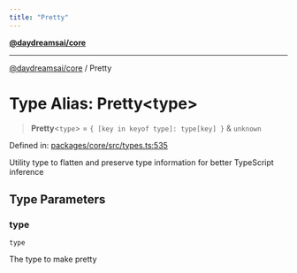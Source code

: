 ```yaml
---
title: "Pretty"
---
```


[**@daydreamsai/core**](./api-reference.md)

***

[@daydreamsai/core](./api-reference.md) / Pretty

# Type Alias: Pretty\<type\>

> **Pretty**\<`type`\> = `{ [key in keyof type]: type[key] }` & `unknown`

Defined in: [packages/core/src/types.ts:535](https://github.com/dojoengine/daydreams/blob/cade502c379b7b9e103832026447c86310638fce/packages/core/src/types.ts#L535)

Utility type to flatten and preserve type information for better TypeScript inference

## Type Parameters

### type

`type`

The type to make pretty
